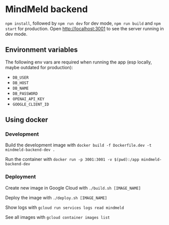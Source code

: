 # MindMeld backend

`npm install`, followed by `npm run dev` for dev mode, `npm run build` and `npm start` for production. Open [http://localhost:3001](http://localhost:3001) to see the server running in dev mode.

## Environment variables

The following env vars are required when running the app (esp locally, maybe outdated for production):

- `DB_USER`
- `DB_HOST`
- `DB_NAME`
- `DB_PASSWORD`
- `OPENAI_API_KEY`
- `GOOGLE_CLIENT_ID`

## Using docker

### Development

Build the development image with `docker build -f Dockerfile.dev -t mindmeld-backend-dev .`

Run the container with `docker run -p 3001:3001 -v $(pwd):/app mindmeld-backend-dev`

### Deployment

Create new image in Google Cloud with `./build.sh [IMAGE_NAME]`

Deploy the image with `./deploy.sh [IMAGE_NAME]`

Show logs with `gcloud run services logs read mindmeld`

See all images with `gcloud container images list`